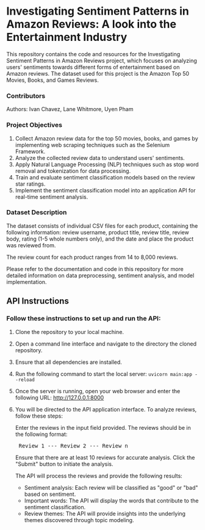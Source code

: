 # **Investigating Sentiment Patterns in Amazon Reviews: A look into the Entertainment Industry**

This repository contains the code and resources for the Investigating Sentiment Patterns in Amazon Reviews project, which focuses on analyzing users' sentiments towards different forms of entertainment based on Amazon reviews. The dataset used for this project is the Amazon Top 50 Movies, Books, and Games Reviews.

### **Contributors**

Authors: Ivan Chavez, Lane Whitmore, Uyen Pham

### **Project Objectives**

1. Collect Amazon review data for the top 50 movies, books, and games by implementing web scraping techniques such as the Selenium Framework.
2. Analyze the collected review data to understand users' sentiments.
3. Apply Natural Language Processing (NLP) techniques such as stop word removal and tokenization for data processing.
4. Train and evaluate sentiment classification models based on the review star ratings.
5. Implement the sentiment classification model into an application API for real-time sentiment analysis.

### **Dataset Description**

The dataset consists of individual CSV files for each product, containing the following information: review username, product title, review title, review body, rating (1-5 whole numbers only), and the date and place the product was reviewed from.

The review count for each product ranges from 14 to 8,000 reviews.

Please refer to the documentation and code in this repository for more detailed information on data preprocessing, sentiment analysis, and model implementation.
## **API Instructions**

### **Follow these instructions to set up and run the API:**

1. Clone the repository to your local machine.

2. Open a command line interface and navigate to the directory the cloned repository.

3. Ensure that all dependencies are installed. 

4. Run the following command to start the local server: `uvicorn main:app --reload`
5. Once the server is running, open your web browser and enter the following URL: http://127.0.0.1:8000
6. You will be directed to the API application interface. To analyze reviews, follow these steps:
   
     Enter the reviews in the input field provided. The reviews should be in the following format:
          <pre>
          Review 1
          ---
          Review 2
          ---
          Review n
          </pre>
     Ensure that there are at least 10 reviews for accurate analysis.
     Click the "Submit" button to initiate the analysis.
   
     The API will process the reviews and provide the following results:
     - Sentiment analysis: Each review will be classified as "good" or "bad" based on sentiment.
     - Important words: The API will display the words that contribute to the sentiment classification.
     - Review themes: The API will provide insights into the underlying themes discovered through topic modeling.
     
